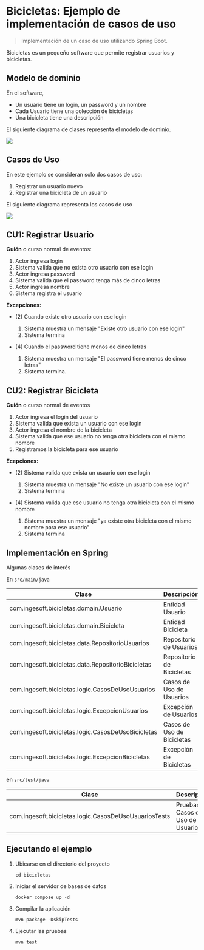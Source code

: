 # Bicicletas: Ejemplo de implementación de casos de uso

> Implementación de un caso de uso utilizando Spring Boot.

Bicicletas es un pequeño software que permite registrar usuarios y bicicletas.

## Modelo de dominio

En el software,
- Un usuario tiene un login, un password y un nombre
- Cada Usuario tiene una colección de bicicletas
- Una bicicleta tiene una descripción

El siguiente diagrama de clases representa el modelo de dominio.


![](https://www.plantuml.com/plantuml/png/ROyn2iCm34Ltd-BZCU2XQwRGkLlf0HpR185Z1ScXG-dTQqfDMkWcFNXFQDBgfUvhDkQcknTYs9F5u1piO76cG26dwZ5YxhCQ4x9NHJSU1d2WEEB2PNalcHSgJRfMeG_Qcd9dYR-qy3fBEjYpnu_JV_8nQH3Q0d7vDgTKOllb1G00)

## Casos de Uso

En este ejemplo se consideran solo dos casos de uso:

1. Registrar un usuario nuevo
2. Registrar una bicicleta de un usuario

El siguiente diagrama representa los casos de uso

![](https://www.plantuml.com/plantuml/png/RSux3i9030JGtgSOfKz13e0Yw2cGSW1hOuB5aaLhcmPnTpuYqD1DCMyqlJbNZtEcB0U75rITZevHgoJNCXDnyb8nM73L0ZO4qONJYIV1HfEcBCw66m5XajW4pLucDQ_ySxkGQsbUVDYk_bU_OnZbunRHqPqeqBRhDrzIHzJBF3xlFm00)


## CU1: Registrar Usuario

**Guión** o curso normal de eventos:

1. Actor ingresa login
2. Sistema valida que no exista otro usuario con ese login
3. Actor ingresa password
4. Sistema valida que el password tenga más de cinco letras 
5. Actor ingresa nombre
6. Sistema registra el usuario

**Excepciones:**

- (2) Cuando existe otro usuario con ese login
    1. Sistema muestra un mensaje "Existe otro usuario con ese login"
    2. Sistema termina

- (4) Cuando el password tiene menos de cinco letras
    1. Sistema muestra un mensaje "El password tiene menos de cinco letras"
    2. Sistema termina.


## CU2: Registrar Bicicleta

**Guión** o curso normal de eventos

1. Actor ingresa el login del usuario
2. Sistema valida que exista un usuario con ese login
3. Actor ingresa el nombre de la bicicleta
4. Sistema valida que ese usuario no tenga otra bicicleta con el mismo nombre
5. Registramos la bicicleta para ese usuario

**Ecepciones:**

- (2) Sistema valida que exista un usuario con ese login
    1. Sistema muestra un mensaje "No existe un usuario con ese login"
    2. Sistema termina

- (4) Sistema valida que ese usuario no tenga otra bicicleta con el mismo nombre
    1. Sistema muestra un mensaje "ya existe otra bicicleta con el mismo nombre para ese usuario"
    2. Sistema termina


## Implementación en Spring

Algunas clases de interés

En `src/main/java`

| Clase                                              | Descripción                 |
|----------------------------------------------------|-----------------------------|
| com.ingesoft.bicicletas.domain.Usuario             | Entidad Usuario             |
| com.ingesoft.bicicletas.domain.Bicicleta           | Entidad Bicicleta           |
| com.ingesoft.bicicletas.data.RepositorioUsuarios   | Repositorio de Usuarios     |
| com.ingesoft.bicicletas.data.RepositorioBicicletas | Repositorio de Bicicletas   |
| com.ingesoft.bicicletas.logic.CasosDeUsoUsuarios   | Casos de Uso de Usuarios    | 
| com.ingesoft.bicicletas.logic.ExcepcionUsuarios    | Excepción de Usuarios       |
| com.ingesoft.bicicletas.logic.CasosDeUsoBicicletas | Casos de Uso de Bicicletas  |
| com.ingesoft.bicicletas.logic.ExcepcionBicicletas  | Excepción de Bicicletas     |

en `src/test/java`


| Clase                                                   | Descripción                            |
|---------------------------------------------------------|----------------------------------------|
| com.ingesoft.bicicletas.logic.CasosDeUsoUsuariosTests   | Pruebas de Casos de Uso de Usuarios    | 



## Ejecutando el ejemplo

1. Ubicarse en el directorio del proyecto

    ```
    cd bicicletas
    ```

2. Iniciar el servidor de bases de datos

    ```
    docker compose up -d
    ```

3. Compilar la aplicación

    ```
    mvn package -DskipTests
    ```

4. Ejecutar las pruebas

    ```
    mvn test
    ```